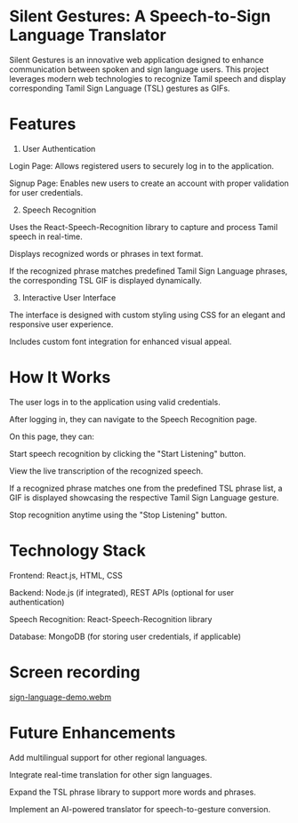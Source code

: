 # Silent Gestures: A Speech-to-Sign Language Translator
Silent Gestures is an innovative web application designed to enhance communication between spoken and sign language users. This project leverages modern web technologies to recognize Tamil speech and display corresponding Tamil Sign Language (TSL) gestures as GIFs.

# Features
1. User Authentication
   
Login Page: Allows registered users to securely log in to the application.

Signup Page: Enables new users to create an account with proper validation for user credentials.

2. Speech Recognition
   
Uses the React-Speech-Recognition library to capture and process Tamil speech in real-time.

Displays recognized words or phrases in text format.

If the recognized phrase matches predefined Tamil Sign Language phrases, the corresponding TSL GIF is displayed dynamically.

3. Interactive User Interface
   
The interface is designed with custom styling using CSS for an elegant and responsive user experience.

Includes custom font integration for enhanced visual appeal.

# How It Works

The user logs in to the application using valid credentials.

After logging in, they can navigate to the Speech Recognition page.

On this page, they can:

Start speech recognition by clicking the "Start Listening" button.

View the live transcription of the recognized speech.

If a recognized phrase matches one from the predefined TSL phrase list, a GIF is displayed showcasing the respective Tamil Sign Language gesture.

Stop recognition anytime using the "Stop Listening" button.

# Technology Stack

Frontend: React.js, HTML, CSS

Backend: Node.js (if integrated), REST APIs (optional for user authentication)

Speech Recognition: React-Speech-Recognition library

Database: MongoDB (for storing user credentials, if applicable)

# Screen recording
[sign-language-demo.webm](https://github.com/user-attachments/assets/aa4e4936-ab79-4f8d-b43d-ef9679179717)

# Future Enhancements

Add multilingual support for other regional languages.

Integrate real-time translation for other sign languages.

Expand the TSL phrase library to support more words and phrases.

Implement an AI-powered translator for speech-to-gesture conversion.
